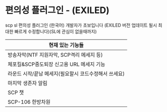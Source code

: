 # 편의성 플러그인 - (EXILED)
scp sl 편의성 플러그인 (한국어)
개발자가 초보입니다 (EXILED 버전 업데이트 될시 최대한 빠르게 수정합니다)(SL에 관심이 없을때까지)

|현재 있는 기능들|
|------|
|방송자막(NTF 지원자막, SCP격리 메세지 등)|
|체포킬&SCP중도퇴장 신고용 URL 메세지 기능|
|라운드 시작/끝남 메세지(필요할시 코드수정해서 쓰세요)|
|마지막 생존자 알림|
|SCP 챗|
|SCP-106 한방차원|


